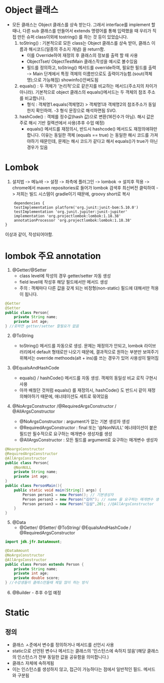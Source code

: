 # Object 클래스
- 모든 클래스는 Object 클래스를 상속 받는다. 그래서 interface를 implement 할 때나, 다른 sub
클래스를 만들어서 extends 명령어를 통해 입력했을 때 우리가 직접 만든 슈퍼 class이외에 tostring()
를 하는 것 등이 있었습니다.
  1. toString() : 기본적으로 모든 class는 Object 클래스를 상속 받아, 클래스 이름과 해시코드(일종의 주소지 개념)
    을 return함.
     - 이를 Override하여 재정의 후 클래스의 정보를 출력 할 때 사용
     - ObjectTset/ ObjectTestMain 클래스작성을 예시로 볼수있음
     - 필드를 정의하고, toString() 메서드를 override하여, 필요한 필드를 출력
    -> Main 단계에서 특정 객체의 이름만으로도 출력이가능함.(sout(객체명);으로 가능해짐) showinfo()안써도됨
  2. equals() : 두 객체가 '논리적'으로 같은지를 비교하는 메서드(주소지의 차이가 아니라). 기본적으로
   object 클래스의 equals()메서드는 두 객체의 참조 주소를 비교합니다.
     - 형식 : 객체명1.equals(객체명2) > 객체명1과 객체명2의 참조주소가 동일한지 확인하여. -3 형식 문장으로 해석하면됨
        SVO.
  3. hashCode() : 객체를 정수값(hash 값)으로 변환(16진수가 아님). 해시 값은 주로 해시 기반 컬렉션에서 사용(추후 수업 예정)
     - equals() 메서드를 재정의시, 반드시 hashcode() 메서드도 재정의애햐만 합니다. 이유는 동일한 객체
       (equals == true) 는 동일한 해시 코드를 가져야하기 때문인데, 문제는 해시 코드가 같다고 해서 equals()가
        true가 아닌 경우가 있음

# Lombok
1. 설치법 -> 메뉴바 -> 설정 -> 좌측에 플러그인 -> lombok -> 설치후 적용
    -> chrome에서 maven repositories로 들어가 lombok 검색후 최신버전 클릭하여
    -> 저희는 빌드 시스템이 gradle이기 때문에, groovy short로 복사
```declarative
    dependencies {
    testImplementation platform('org.junit:junit-bom:5.10.0')
    testImplementation 'org.junit.jupiter:junit-jupiter'
    implementation 'org.projectlombok:lombok:1.18.38'
    annotationProcessor 'org.projectlombok:lombok:1.18.38'
} 
```
이상과 같이, 작성되어야함.
# lombok 주요 annotation
1. @Getter/@Setter
    - class level에 작성의 경우 getter/setter 자동 생성
    - field level에 작성후 해당 필드에서만 메서드 생성
    - 주의 : 객체마다 다른 값을 갖게 되는 비정형(non-static) 필드에 대해서만 적용이 됩니다.
```java
@Getter
@Setter
public class Person{
    private String name;
    private int age;
} //로하면 getter/setter 할필요가 없음
```
2. @ToString
   - toString() 메서드를 자동으로 생성. 문제는 재정의가 안되고, lombok 라이브러리에서 default 형태로만 나오기 때문에,
   결과적으로 원하는 부분만 보여주기 위해서는 override methoods(alt + ins)를 쓰는 경우가 있어
   사용성이 떨어짐

3. @EqualsAndHashCode
    - equals() / hashCode() 메서드를 자동 생성. 객체의 동일성 비교 로직 구현시 사용
    - 아까 배웠던 것처럼 equals() 를 재정의시, hashCode() 도 반드시 같이 재정의해야하기 때문에, 애너테이션도
    세트로 묶여있음

4. @NoArgsConstructor /@RequiredArgsConstructor / @AllArgsConstructor
    - @NoArgsConstructor : argument가 없는 기본 생성자 생성
    - @RequiredArgsConstructor : final 또는 '@NonNULL' 에너테이션이 붙은 필드만 필수적으로 요구하는 매개변수 생성자를 생성
    - @AllArgsConstructor : 모든 필드를 argument로 요구하는 매개변수 생성자
```java
@NoargsConstructor
@RequiredArgsConstructor
@AllArgsConstructor
public class Person{
    @NonNULL
    private String name;
    private int age;
}
public class PersonMain(){
    public static void main(String[] args) {
        Person person1 = new Person(); // 기본생성자
        Person person2 = new Person("김이"); // name 을 요구하는 매개변수 생성자
        Person person3 = new Person("김삼",20); //@AllArgsConstructor
    }
}

```
5. @Data
   - @Getter/ @Setter/ @ToString/ @EqualsAndHashCode / @RequiredArgsConstructor

```java
import jdk.jfr.DataAmount;

@DataAmount
@NoArgsConstructor
@AllArgsConstructor
public class Person extends Person {
    private String name;
    private int age;
    private double score;
} //수강생들이 클래스만들때 제일 많이 하는 방식
```

6. @Builder - 추후 수업 예정

# Static

## 정의
- 클래스 ㅅ준에서 변수를 정의하거나 메서드를 선언시 사용
- static으로 선언된 변수나 메서드는 클래스의 '인스턴스에 속하지 않음'(해당 클래스의 인스턴스가 전부 동일한 값을 공유함을 의미합니다.)
- 클래스 자체에 속하게됨
- 이는 인스턴스를 생성하지 않고, 접근이 가능하다는 점에서 일반적인 필드. 메서드와 구분됨